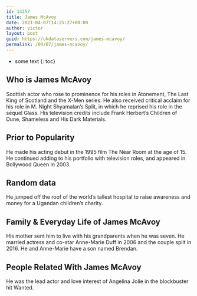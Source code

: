 ```yaml
---
id: 14257
title: James McAvoy
date: 2021-04-07T14:25:27+00:00
author: victor
layout: post
guid: https://ukdataservers.com/james-mcavoy/
permalink: /04/07/james-mcavoy/
---
```


* some text
{: toc}


## Who is James McAvoy



Scottish actor who rose to prominence for his roles in Atonement, The Last King of Scotland and the X-Men series. He also received critical acclaim for his role in M. Night Shyamalan&#8217;s Split, in which he reprised his role in the sequel Glass. His television credits include Frank Herbert&#8217;s Children of Dune, Shameless and His Dark Materials. 

                
                
                
## Prior to Popularity



He made his acting debut in the 1995 film The Near Room at the age of 15. He continued adding to his portfolio with television roles, and appeared in Bollywood Queen in 2003. 

                
                
                
## Random data



He jumped off the roof of the world&#8217;s tallest hospital to raise awareness and money for a Ugandan children&#8217;s charity. 

                
                
                
## Family & Everyday Life of James McAvoy



His mother sent him to live with his grandparents when he was seven. He married actress and co-star Anne-Marie Duff in 2006 and the couple split in 2016. He and Anne-Marie have a son named Brendan.

                
                
                
## People Related With James McAvoy



He was the lead actor and love interest of Angelina Jolie in the blockbuster hit Wanted.

                
              
            
          
          
          